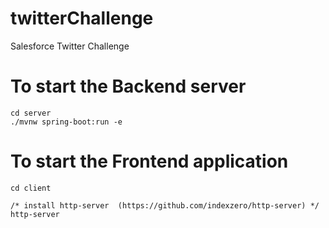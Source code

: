 # twitterChallenge
Salesforce Twitter Challenge


# To start the Backend server
```
cd server
./mvnw spring-boot:run -e
```

# To start the Frontend application
```
cd client

/* install http-server  (https://github.com/indexzero/http-server) */ 
http-server
```
